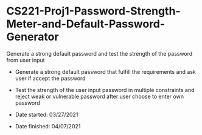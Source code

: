 # CS221-Proj1-Password-Strength-Meter-and-Default-Password-Generator
Generate a strong default password and test the strength of the password from user input

- Generate a strong default password that fulfill the requirements and ask user if accept the password
- Test the strength of the user input password in multiple constraints and reject weak or vulnerable
  password after user choose to enter own password

- Date started: 03/27/2021
- Date finished: 04/07/2021
